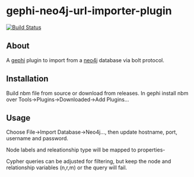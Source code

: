 # gephi-neo4j-url-importer-plugin
[![Build Status](https://travis-ci.org/olir/gephi-neo4j-url-importer-plugin.png)](https://travis-ci.org/olir/gephi-neo4j-url-importer-plugin/builds)

## About
A [gephi](http://www.gephi.org) plugin to import from a [neo4j](http://neo4j.com) database via bolt protocol.

## Installation
Build nbm file from source or download from releases. In gephi install nbm over Tools->Plugins->Downloaded->Add Plugins...

## Usage
Choose File->Import Database->Neo4j..., then update hostname, port, username and password.

Node labels and releationship type will be mapped to properties-

Cypher queries can be adjusted for filtering, but keep the node and relationship variables (n,r,m) or the query will fail.
